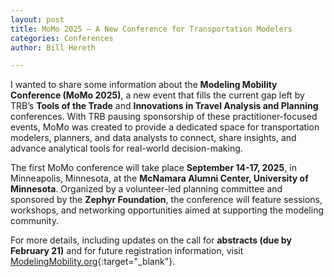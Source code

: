 ```yaml
---
layout: post
title: MoMo 2025 – A New Conference for Transportation Modelers
categories: Conferences
author: Bill Hereth 

---
```


I wanted to share some information about the **Modeling Mobility Conference (MoMo 2025)**, a new event that fills the current gap left by TRB’s **Tools of the Trade** and **Innovations in Travel Analysis and Planning** conferences. With TRB pausing sponsorship of these practitioner-focused events, MoMo was created to provide a dedicated space for transportation modelers, planners, and data analysts to connect, share insights, and advance analytical tools for real-world decision-making.

The first MoMo conference will take place **September 14-17, 2025**, in Minneapolis, Minnesota, at the **McNamara Alumni Center, University of Minnesota**. Organized by a volunteer-led planning committee and sponsored by the **Zephyr Foundation**, the conference will feature sessions, workshops, and networking opportunities aimed at supporting the modeling community.

For more details, including updates on the call for **abstracts (due by February 21)** and for future registration information, visit [ModelingMobility.org](https://modelingmobility.org){:target="_blank"}.